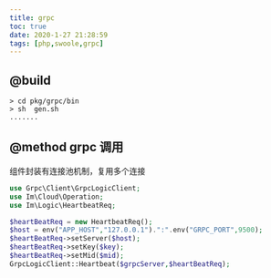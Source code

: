```yaml
---
title: grpc
toc: true
date: 2020-1-27 21:28:59
tags: [php,swoole,grpc]
---
```


## @build
```
> cd pkg/grpc/bin
> sh  gen.sh
.......
```
## @method grpc 调用
组件封装有连接池机制，复用多个连接
```php
use Grpc\Client\GrpcLogicClient;
use Im\Cloud\Operation;
use Im\Logic\HeartbeatReq;

$heartBeatReq = new HeartbeatReq();
$host = env("APP_HOST","127.0.0.1").":".env("GRPC_PORT",9500);
$heartBeatReq->setServer($host);
$heartBeatReq->setKey($key);
$heartBeatReq->setMid($mid);
GrpcLogicClient::Heartbeat($grpcServer,$heartBeatReq);
```